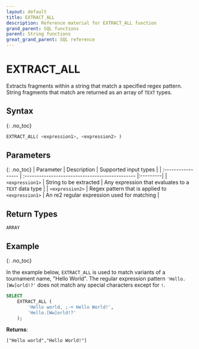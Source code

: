 ```yaml
---
layout: default
title: EXTRACT_ALL
description: Reference material for EXTRACT_ALL function
grand_parent: SQL functions
parent: String functions
great_grand_parent: SQL reference
---
```


# EXTRACT\_ALL

Extracts fragments within a string that match a specified regex pattern. String fragments that match are returned as an array of `TEXT` types.

## Syntax
{: .no_toc}

```sql
EXTRACT_ALL( <expression1>, <expression2> )
```
## Parameters 
{: .no_toc}
| Parameter         | Description                                      | Supported input types | 
| :----------------- | :---------------------------------------------- |:---------|
| `<expression1>`          | String to be extracted | Any expression that evaluates to a `TEXT` data type |
| `<expression2>` | Regex pattern that is applied to `<expression1>` | An re2 regular expression used for matching  | 

## Return Types
`ARRAY` 

## Example
{: .no_toc}

In the example below, `EXTRACT_ALL` is used to match variants of a tournament name, "Hello World". The regular expression pattern `'Hello.[Ww]orld!?'` does not match any special characters except for `!`.

```sql
SELECT
	EXTRACT_ALL (
		'Hello world, ;-+ Hello World!',
		'Hello.[Ww]orld!?'
	);
```

**Returns**:

```
["Hello world","Hello World!"]
```
